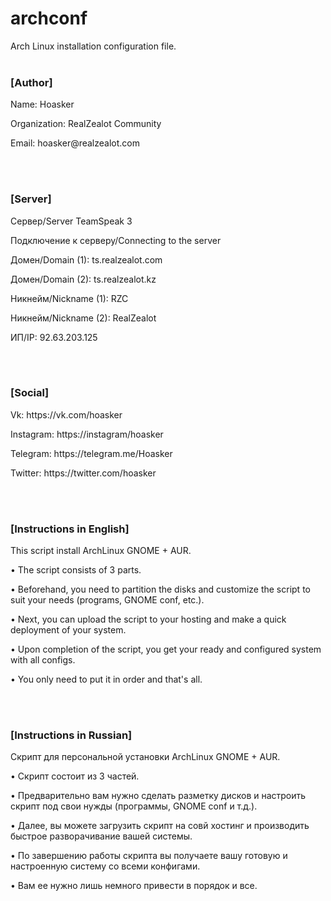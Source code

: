 # archconf
Arch Linux installation configuration file.
<br>
<br>
<h3>[Author]</h3>
<p>Name: Hoasker</p>
<p>Organization: RealZealot Community</p>
<p>Email: hoasker@realzealot.com</p>
<br>
<br>
<h3>[Server]</h3>
<p>Сервер/Server TeamSpeak 3</p>
<p>Подключение к серверу/Connecting to the server</p>
<p>Домен/Domain (1): ts.realzealot.com</p>
<p>Домен/Domain (2): ts.realzealot.kz</p>
<p>Никнейм/Nickname (1): RZC</p>
<p>Никнейм/Nickname (2): RealZealot</p>
<p>ИП/IP: 92.63.203.125</p>
<br>
<br>
<h3>[Social]</h3>
<p>Vk: https://vk.com/hoasker</p>
<p>Instagram: https://instagram/hoasker</p>
<p>Telegram: https://telegram.me/Hoasker</p>
<p>Twitter: https://twitter.com/hoasker</p>
<br>
<br>
<h3>[Instructions in English]</h3>
<p>This script install ArchLinux GNOME + AUR.</p>
<p>• The script consists of 3 parts.</p>
<p>• Beforehand, you need to partition the disks and customize the script to suit your needs (programs, GNOME conf, etc.).</p>
<p>• Next, you can upload the script to your hosting and make a quick deployment of your system.</p>
<p>• Upon completion of the script, you get your ready and configured system with all configs.</p>
<p>• You only need to put it in order and that's all.</p>
<br>
<br>
<h3>[Instructions in Russian]</h3>
<p>Скрипт для персональной установки ArchLinux GNOME + AUR.</p>
<p>• Скрипт состоит из 3 частей.</p>
<p>• Предварительно вам нужно сделать разметку дисков и настроить скрипт под свои нужды (программы, GNOME conf и т.д.).</p>
<p>• Далее, вы можете загрузить скрипт на совй хостинг и производить быстрое разворачивание вашей системы.</p>
<p>• По завершению работы скрипта вы получаете вашу готовую и настроенную систему со всеми конфигами.</p>
<p>• Вам ее нужно лишь немного привести в порядок и все.</p>
